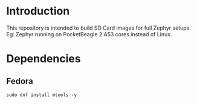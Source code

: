 # Introduction

This repository is intended to build SD Card images for full Zephyr setups. Eg: Zephyr running on PocketBeagle 2 A53 cores instead of Linux.

# Dependencies

## Fedora

```
sudo dnf install mtools -y
```
